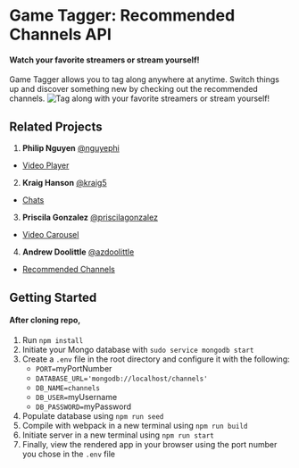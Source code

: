 # Game Tagger: Recommended Channels API
#### Watch your favorite streamers or stream yourself! 
Game Tagger allows you to tag along anywhere at anytime. 
Switch things up and discover something new by checking out the recommended channels.
<img src="https://i.imgur.com/FARLtV1.gif" alt="Tag along with your favorite streamers or stream yourself!"/>

## Related Projects
1. **Philip Nguyen** [@nguyephi](https://github.com/nguyephi)
* [Video Player](https://github.com/hrr43fec-luke/video-player-service)

2. **Kraig Hanson** [@kraig5](https://github.com/kraig5)
* [Chats](https://github.com/hrr43fec-luke/chat-service)

3. **Priscila Gonzalez** [@priscilagonzalez](https://github.com/priscilagonzalez)
* [Video Carousel](https://github.com/hrr43fec-luke/video-carousel-service)

4. **Andrew Doolittle** [@azdoolittle](https://github.com/azdoolittle)
* [Recommended Channels](https://github.com/hrr43fec-luke/rec-channels-service)

## Getting Started
#### After cloning repo,
1. Run `npm install`
2. Initiate your Mongo database with `sudo service mongodb start`
3. Create a `.env` file in the root directory and configure it with the following:
    * `PORT=`myPortNumber
    * `DATABASE_URL='mongodb://localhost/channels'`
    * `DB_NAME=channels`
    * `DB_USER=`myUsername
    * `DB_PASSWORD=`myPassword
4. Populate database using `npm run seed`
5. Compile with webpack in a new terminal using `npm run build`
6. Initiate server in a new terminal using `npm run start`
7. Finally, view the rendered app in your browser using the port number you chose in the `.env` file

##
